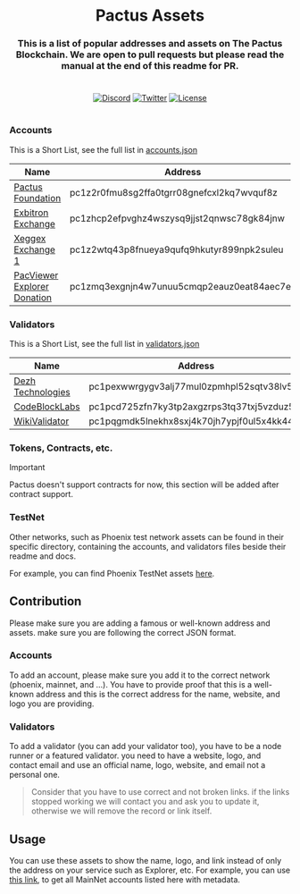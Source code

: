 <h1 align="center">
Pactus Assets
</h1>

<h3 align="center">
This is a list of popular addresses and assets on The Pactus Blockchain. We are open to pull requests but please read the manual at the end of this readme for PR.
</h3>

#

<div align="center">

[![Discord][d1]][d2]
[![Twitter][t1]][t2]
[![License][l1]][l2]

[t1]: https://img.shields.io/twitter/follow/dezh_tech?style=social
[t2]: https://twitter.com/dezh_tech

[d1]: https://img.shields.io/discord/1220488598881828976?style=flat-square&label=Discord
[d2]: https://discord.com/invite/nqkR6SBR49

[l1]: https://img.shields.io/badge/License-MIT
[l2]: https://github.com/PACZone/pactus-assets/blob/master/LICENSE

</div>


#


### Accounts

This is a Short List, see the full list in [accounts.json](./mainnet/accounts.json)

Name           | Address
---------------|-----------
[Pactus Foundation](https://pacviewer.com/accounts/pc1z2r0fmu8sg2ffa0tgrr08gnefcxl2kq7wvquf8z) | pc1z2r0fmu8sg2ffa0tgrr08gnefcxl2kq7wvquf8z
[Exbitron Exchange](https://pacviewer.com/accounts/pc1zhcp2efpvghz4wszysq9jjst2qnwsc78gk84jnw) | pc1zhcp2efpvghz4wszysq9jjst2qnwsc78gk84jnw
[Xeggex Exchange 1](https://pacviewer.com/accounts/pc1z2wtq43p8fnueya9qufq9hkutyr899npk2suleu) | pc1z2wtq43p8fnueya9qufq9hkutyr899npk2suleu
[PacViewer Explorer Donation](https://pacviewer.com/accounts/pc1zmq3exgnjn4w7unuu5cmqp2eauz0eat84aec7ev) | pc1zmq3exgnjn4w7unuu5cmqp2eauz0eat84aec7ev

### Validators

This is a Short List, see the full list in [validators.json](./mainnet/validators.json)

Name           | Address
---------------|-----------
[Dezh Technologies](https://pacviewer.com/accounts/pc1pexwwrgygv3alj77mul0zpmhpl52sqtv38lv5de) | pc1pexwwrgygv3alj77mul0zpmhpl52sqtv38lv5de
[CodeBlockLabs](https://pacviewer.com/accounts/pc1pcd725zfn7ky3tp2axgzrps3tq37txj5vzduz5w) | pc1pcd725zfn7ky3tp2axgzrps3tq37txj5vzduz5w
[WikiValidator](https://pacviewer.com/accounts/pc1pqgmdk5lnekhx8sxj4k70jh7ypjf0ul5x4kk446) | pc1pqgmdk5lnekhx8sxj4k70jh7ypjf0ul5x4kk446


### Tokens, Contracts, etc.

> [!IMPORTANT]
> Pactus doesn't support contracts for now, this section will be added after contract support.

### TestNet

Other networks, such as Phoenix test network assets can be found in their specific directory, containing the accounts, and validators files beside their readme and docs.

For example, you can find Phoenix TestNet assets [here](./phoenix).

## Contribution

Please make sure you are adding a famous or well-known address and assets. make sure you are following the correct JSON format.

### Accounts

To add an account, please make sure you add it to the correct network (phoenix, mainnet, and ...).
You have to provide proof that this is a well-known address and this is the correct address for the name, website, and logo you are providing.

### Validators

To add a validator (you can add your validator too), you have to be a node runner or a featured validator. you need to have a website, logo, and contact email and use an official name, logo, website, and email not a personal one.


> Consider that you have to use correct and not broken links. if the links stopped working we will contact you and ask you to update it, otherwise we will remove the record or link itself.


## Usage

You can use these assets to show the name, logo, and link instead of only the address on your service such as Explorer, etc.
For example, you can use [this link](https://raw.githubusercontent.com/PACZone/pactus-assets/main/mainnet/accounts.json), to get all MainNet accounts listed here with metadata.
